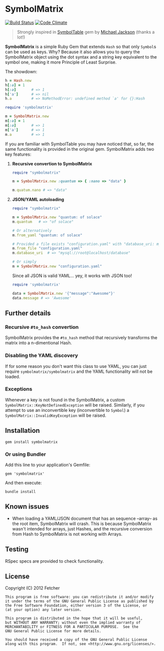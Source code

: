 SymbolMatrix
============

[![Build Status](https://secure.travis-ci.org/Fetcher/symbolmatrix.png)](http://travis-ci.org/Fetcher/symbolmatrix) [![Code Climate](https://codeclimate.com/badge.png)](https://codeclimate.com/github/Fetcher/symbolmatrix)

> Strongly inspired in [SymbolTable][symboltable] gem by [Michael Jackson][michael-jackson-home] (thanks a lot!)

**SymbolMatrix** is a simple Ruby Gem that extends `Hash` so that only `Symbol`s can be used as keys. Why? Because it also allows you to query the SymbolMatrix object using the dot syntax and a string key equivalent to the symbol one, making it more Principle of Least Surprise.

The showdown:

```ruby
h = Hash.new
h[:a] = 1
h[:a]       # => 1
h['a']      # => nil
h.a         # => NoMethodError: undefined method `a' for {}:Hash

require 'symbolmatrix'

m = SymbolMatrix.new
m[:a] = 1
m[:a]       # => 1
m['a']      # => 1
m.a         # => 1
```

If you are familiar with SymbolTable you may have noticed that, so far, the same functionality is provided in the original gem. SymbolMatrix adds two key features:

1.  **Recursive convertion to SymbolMatrix**

    ```ruby
    require "symbolmatrix"
    
    m = SymbolMatrix.new :quantum => { :nano => "data" }

    m.quatum.nano # => "data"
    ```

2.  **JSON/YAML autoloading**
    
    ```ruby
    require "symbolmatrix"
    
    m = SymbolMatrix.new "quantum: of solace"
    m.quantum   # => "of solace"
    
    # Or alternatively
    m.from_yaml "quantum: of solace"
    
    # Provided a file exists "configuration.yaml" with "database_uri: mysql://root@localhost/database"
    m.from_file "configuration.yaml"
    m.database_uri  # => "mysql://root@localhost/database"
    
    # Or simply
    m = SymbolMatrix.new "configuration.yaml"
    ```
    
    Since all JSON is valid YAML... yey, it works with JSON too!
	```ruby
    require 'symbolmatrix'
    
    data = SymbolMatrix.new '{"message":"Awesome"}'
    data.message # => 'Awesome'
    ```

[symboltable]: https://github.com/mjijackson/symboltable
[michael-jackson-home]: http://mjijackson.com/

Further details
---------------

### Recursive `#to_hash` convertion

SymbolMatrix provides the `#to_hash` method that recursively transforms the matrix into a n-dimentional Hash.

### Disabling the YAML discovery

If for some reason you don't want this class to use YAML, you can just require `symbolmatrix/symbolmatrix` and the YAML functionality will not be loaded.

### Exceptions

Whenever a key is not found in the SymbolMatrix, a custom `SymbolMatrix::KeyNotDefinedException` will be raised. 
Similarly, if you attempt to use an inconvertible key (inconvertible to `Symbol`) a `SymbolMatrix::InvalidKeyException` will be raised.

Installation
------------

    gem install symbolmatrix

### Or using Bundler
Add this line to your application's Gemfile:

    gem 'symbolmatrix'

And then execute:

    bundle install

## Known issues

- When loading a YAML/JSON document that has an sequence &ndash;array&ndash; as the root item, SymbolMatrix will crash. This is because SymbolMatrix wasn't intended for arrays, just Hashes, and the recursive conversion from Hash to SymbolMatrix is not working with Arrays.

## Testing

RSpec specs are provided to check functionality.

## License

Copyright (C) 2012 Fetcher

    This program is free software: you can redistribute it and/or modify
    it under the terms of the GNU General Public License as published by
    the Free Software Foundation, either version 3 of the License, or
    (at your option) any later version.

    This program is distributed in the hope that it will be useful,
    but WITHOUT ANY WARRANTY; without even the implied warranty of
    MERCHANTABILITY or FITNESS FOR A PARTICULAR PURPOSE.  See the
    GNU General Public License for more details.

    You should have received a copy of the GNU General Public License
    along with this program.  If not, see <http://www.gnu.org/licenses/>.
